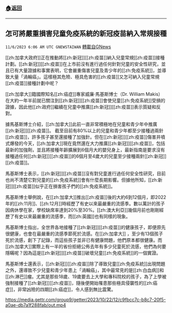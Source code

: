 ###  [:house:返回](README.md)
---


## 怎可將嚴重損害兒童免疫系統的新冠疫苗納入常規接種
`11/6/2023 6:06 AM UTC GNEWSTAIWAN` [轉載自GNews](https://gnews.org/articles/1928005)


[[zh:加拿大政府]]正在推動將[[zh:新冠]][[zh:疫苗]]納入兒童常規[[zh:疫苗]]接種計劃。[[zh:新冠]][[zh:疫苗]]在上市前沒有進行過任何針對兒童的安全性研究，並且已有大量證據和事實表明，它會嚴重傷害兒童及青少年的[[zh:免疫系統]]，並導致大量「渦輪癌」。這樣極其危險、極具危害的[[zh:疫苗]]又怎可納入兒童常規[[zh:疫苗]]接種計劃中呢？
  

[[zh:加拿大]]籍國際知名[[zh:癌症]]專家威廉·馬基斯博士（Dr. William Makis）在大約一年半前就已關注到[[zh:新冠]][[zh:疫苗]]會使兒童[[zh:免疫系統]]受損的證據，因此他[[zh:政府]]繼續在兒童中推廣[[zh:新冠]][[zh:疫苗]]表示質疑和反對。

  

據馬基斯博士介紹，[[zh:加拿大]]此前一直非常積極地在兒童和青少年中推廣[[zh:新冠]][[zh:疫苗]]。 截至目前有80%以上的兒童和青少年都至少接種過兩針[[zh:疫苗]]，許多孩子甚至還接種了加強針。但在[[zh:新冠]][[zh:疫苗]]傷害井噴式爆發的今天，[[zh:加拿大]]現在竟然還在大力推廣[[zh:新冠]][[zh:疫苗]]，包括最新的加強劑，並且將接種年齡擴展到6個月大的嬰兒身上，最新指南是要求沒有接種過任何[[zh:新冠]][[zh:疫苗]]的6個月至4歲大的兒童至少接種兩針[[zh:新冠]][[zh:疫苗]]。

  

馬基斯博士表示，[[zh:新冠]][[zh:疫苗]]沒有對兒童進行過任何安全性研究，目前也尚不清楚它對兒童的[[zh:免疫系統]]會有什麼長期影響。但據他所知，[[zh:新冠]][[zh:疫苗]]似乎正在損害孩子們的[[zh:免疫系統]]。

  

馬基斯博士舉例說，在[[zh:加拿大]]推出[[zh:疫苗]]後的大約6到12個月，即2022年的[[zh:11月]]、[[zh:12月]]時經歷了有史以來最嚴重的流感季。數以萬計的孩子因病休學在家，學校缺席率達到20%至30%。[[zh:澳大利亞]]幾個月前也剛剛經歷了有史以來最嚴重的流感季，而[[zh:英國]]也有同樣的現象。

  

馬基斯博士指出，全世界各地接種了[[zh:新冠]][[zh:疫苗]]的健康孩子，即便原先很健康，也會在最嚴重的流感季節死於流感。在[[zh:加拿大]] ，至少有13個孩子死於流感，創下了記錄，而這些孩子並非已有健康問題，他們原本都很健康。而[[zh:加拿大]]實際上有一半的省份拒絕公佈去年有多少兒童死於流感，他們為何要隱瞞呢？因為這是[[zh:新冠]][[zh:疫苗]]破壞兒童[[zh:免疫系統]]的一個實證。

  

馬基斯博士還表示，[[zh:新冠]][[zh:疫苗]]除了導致兒童[[zh:免疫系統]]出現問題之外，還導致不少兒童和青少年患上「渦輪癌」，其中最常見的是[[zh:白血病]]和[[zh:淋巴]]瘤。尤其是那些18歲、19歲要去上大學和專科院校的孩子，為了上學被強制接種了[[zh:新冠]][[zh:疫苗]]，隨後便開始罹患那些極具侵襲性的[[zh:癌症]]，非常凶險的四期[[zh:癌症]]，令人感到無比震驚。


https://media.gettr.com/group9/getter/2023/10/22/12/c9fbcc7c-b8c7-20f5-a0ae-db7a1f288fab/out.mp4






